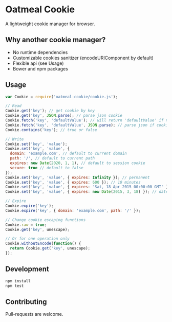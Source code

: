 # Oatmeal Cookie

A lightweight cookie manager for browser.

## Why another cookie manager?

* No runtime dependencies
* Customizable cookies sanitizer (encodeURIComponent by default)
* Flexible api (see Usage)
* Bower and npm packages

## Usage

```js
var Cookie = require('oatmeal-cookie/cookie.js');

// Read
Cookie.get('key'); // get cookie by key
Cookie.get('key', JSON.parse); // parse json cookie
Cookie.fetch('key', 'defaultValue'); // will return 'defaultValue' if no such cookie
Cookie.fetch('key', 'defaultValue', JSON.parse); // parse json if cookie present
Cookie.contains('key'); // true or false

// Write
Cookie.set('key', 'value');
Cookie.set('key', 'value', {
  domain: 'example.com', // default to current domain
  path: '/', // default to current path
  expires: new Date(2020, 1, 1), // default to session cookie
  secure: true // default to false
});
Cookie.set('key', 'value', { expires: Infinity }); // permanent
Cookie.set('key', 'value', { expires: 600 }); // 10 minutes
Cookie.set('key', 'value', { expires: 'Sat, 18 Apr 2015 00:00:00 GMT' }); // valid date string
Cookie.set('key', 'value', { expires: new Date(2015, 3, 18) }); // date object

// Expire
Cookie.expire('key');
Cookie.expire('key', { domain: 'example.com', path: '/' });

// Change cookie escaping functions
Cookie.raw = true;
Cookie.get('key', unescape);

// Or for one operation only
Cookie.withoutEncode(function() {
  return Cookie.get('key', unescape);
});
```

## Development

```bash
npm install
npm test
```

## Contributing

Pull-requests are welcome.
